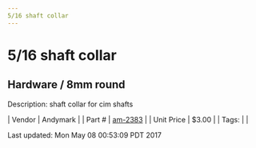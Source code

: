 ```yaml
---
5/16 shaft collar
---
```


# 5/16 shaft collar
## Hardware / 8mm round
Description: 	shaft collar for cim shafts 

| Vendor | Andymark | 
| Part # | [am-2383](http://www.andymark.com/product-p/am-2383.htm) | 
| Unit Price | $3.00 | 
| Tags: |  | 

Last updated: Mon May 08 00:53:09 PDT 2017